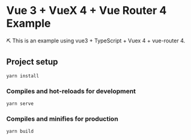 # Vue 3 + VueX 4 + Vue Router 4 Example

⛏ This is an example using vue3 + TypeScript + Vuex 4 + vue-router 4.

## Project setup

```
yarn install
```

### Compiles and hot-reloads for development

```
yarn serve
```

### Compiles and minifies for production

```
yarn build
```
